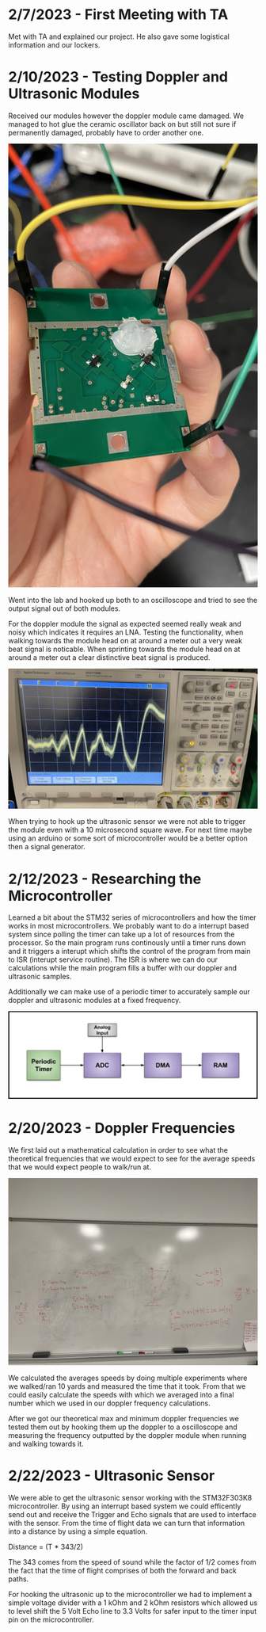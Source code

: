 
# 2/7/2023 - First Meeting with TA
Met with TA and explained our project. He also gave some logistical information and our lockers.


# 2/10/2023 - Testing Doppler and Ultrasonic Modules
Received our modules however the doppler module came damaged. We managed to hot glue the ceramic oscillator back on but still not sure if permanently damaged, probably have to order another one.

![image](glued_osc.jpg)

Went into the lab and hooked up both to an oscilloscope and tried to see the output signal out of both modules.

For the doppler module the signal as expected seemed really weak and noisy which indicates it requires an LNA. Testing the functionality, when walking towards the module head on at around a meter out a very weak beat signal is noticable. When sprinting towards the module head on at around a meter out a clear distinctive beat signal is produced.

![image](doppler_signal.jpg)

When trying to hook up the ultrasonic sensor we were not able to trigger the module even with a 10 microsecond square wave. For next time maybe using an arduino or some sort of microcontroller would be a better option then a signal generator.


# 2/12/2023 - Researching the Microcontroller
Learned a bit about the STM32 series of microcontrollers and how the timer works in most microcontrollers. We probably want to do a interrupt based system since polling the timer can take up a lot of resources from the processor. So the main program runs continously until a timer runs down and it triggers a interupt which shifts the control of the program from main to ISR (interupt service routine). The ISR is where we can do our calculations while the main program fills a buffer with our doppler and ultrasonic samples.

Additionally we can make use of a periodic timer to accurately sample our doppler and ultrasonic modules at a fixed frequency. 

![image](timer.png)


# 2/20/2023 - Doppler Frequencies
We first laid out a mathematical calculation in order to see what the theoretical frequencies that we would expect to see for the average speeds that we would expect people to walk/run at. 

![image](doppler_math.jpg)

We calculated the averages speeds by doing multiple experiments where we walked/ran 10 yards and measured the time that it took. From that we could easily calculate the speeds with which we averaged into a final number which we used in our doppler frequency calculations.

After we got our theoretical max and minimum doppler frequencies we tested them out by hooking them up the doppler to a oscilloscope and measuring the frequency outputted by the doppler module when running and walking towards it.


# 2/22/2023 - Ultrasonic Sensor
We were able to get the ultrasonic sensor working with the STM32F303K8 microcontroller. By using an interrupt
based system we could efficently send out and receive the Trigger and Echo signals that are used to interface with the sensor. From the time of flight data we can turn that information into a distance by using a simple equation.

Distance = (T * 343/2)

The 343 comes from the speed of sound while the factor of 1/2 comes from the fact that the time of flight comprises of both the forward and back paths. 

For hooking the ultrasonic up to the microcontroller we had to implement a simple voltage divider with a 1 kOhm and 2 kOhm resistors which allowed us to level shift the 5 Volt Echo line to 3.3 Volts for safer input to the timer input pin on the microcontroller.
